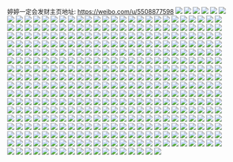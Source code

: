 婷婷一定会发财主页地址: https://weibo.com/u/5508877598 
![](https://wx4.sinaimg.cn/mw2000/0060OGIuly1h952lmawwtj32801o0qv5.jpg) 
![](https://wx4.sinaimg.cn/mw2000/0060OGIuly1h952lh91p1j32c02c0hdv.jpg) 
![](https://wx4.sinaimg.cn/mw2000/0060OGIuly1h952lkoqi2j32801o0u0x.jpg) 
![](https://wx4.sinaimg.cn/mw2000/0060OGIuly1h952l3yj3dj31o0190h49.jpg) 
![](https://wx4.sinaimg.cn/mw2000/0060OGIuly1h952lj5l7pj32c02c0x6p.jpg) 
![](https://wx4.sinaimg.cn/mw2000/0060OGIuly1h952l85gu5j328m2zhx6p.jpg) 
![](https://wx4.sinaimg.cn/mw2000/0060OGIuly1h952lcibqbj329830aqv5.jpg) 
![](https://wx4.sinaimg.cn/mw2000/0060OGIuly1h93td3qpq5j33342bce82.jpg) 
![](https://wx4.sinaimg.cn/mw2000/0060OGIuly1h93td52mq0j33342bc7wj.jpg) 
![](https://wx4.sinaimg.cn/mw2000/0060OGIuly1h93td72m9vj33342bckjm.jpg) 
![](https://wx4.sinaimg.cn/mw2000/0060OGIuly1h93td8rr9ej33342bc1kz.jpg) 
![](https://wx4.sinaimg.cn/mw2000/0060OGIuly1h93td29bmtj32bc334b2a.jpg) 
![](https://wx4.sinaimg.cn/mw2000/0060OGIuly1h93tdav2t2j31rd2cihdu.jpg) 
![](https://wx4.sinaimg.cn/mw2000/0060OGIuly1h93tdclcrcj32c0340npf.jpg) 
![](https://wx4.sinaimg.cn/mw2000/0060OGIuly1h90ij9b7dkj31o0280u0x.jpg) 
![](https://wx4.sinaimg.cn/mw2000/0060OGIuly1h90ij5udxsj31o0280hdt.jpg) 
![](https://wx4.sinaimg.cn/mw2000/0060OGIuly1h90ijb21o7j31o02801ky.jpg) 
![](https://wx4.sinaimg.cn/mw2000/0060OGIuly1h93trjkrjmj31li24ou0x.jpg) 
![](https://wx4.sinaimg.cn/mw2000/0060OGIuly1h8iqhzpiakj328i2zcx6q.jpg) 
![](https://wx4.sinaimg.cn/mw2000/0060OGIuly1h8gsa6r0r5j32c0340kjn.jpg) 
![](https://wx4.sinaimg.cn/mw2000/0060OGIuly1h8gs96l8qmj31wb2j34qr.jpg) 
![](https://wx4.sinaimg.cn/mw2000/0060OGIuly1h8gs9ktrd4j32c03401l1.jpg) 
![](https://wx4.sinaimg.cn/mw2000/0060OGIuly1h8gsa2m95gj3200200u0x.jpg) 
![](https://wx4.sinaimg.cn/mw2000/0060OGIuly1h8gs8slb4hj31sc2dsb2a.jpg) 
![](https://wx4.sinaimg.cn/mw2000/0060OGIuly1h93tsr4xfpj32aa31qu0z.jpg) 
![](https://wx4.sinaimg.cn/mw2000/0060OGIuly1h93tstljxrj329y3197wj.jpg) 
![](https://wx4.sinaimg.cn/mw2000/0060OGIuly1h93tsj0847j32dc1kw7wi.jpg) 
![](https://wx4.sinaimg.cn/mw2000/0060OGIuly1h93tsvxkw6j33402c07wj.jpg) 
![](https://wx4.sinaimg.cn/mw2000/0060OGIuly1h93tt2wro5j32c0340npe.jpg) 
![](https://wx4.sinaimg.cn/mw2000/0060OGIuly1h93tszks5gj32c033z7wl.jpg) 
![](https://wx4.sinaimg.cn/mw2000/0060OGIuly1h93tt6dy3uj32c033z1l1.jpg) 
![](https://wx4.sinaimg.cn/mw2000/0060OGIuly1h86mxa6cljj32c0340b2f.jpg) 
![](https://wx4.sinaimg.cn/mw2000/0060OGIuly1h86mx3ijmaj32c0340hdv.jpg) 
![](https://wx4.sinaimg.cn/mw2000/0060OGIuly1h86mxf0cbqj32c03407wn.jpg) 
![](https://wx4.sinaimg.cn/mw2000/0060OGIuly1h86mwhrzkzj31sc2dsu0y.jpg) 
![](https://wx4.sinaimg.cn/mw2000/0060OGIuly1h86mwkmqxoj31sc2dsnpe.jpg) 
![](https://wx4.sinaimg.cn/mw2000/0060OGIuly1h86mxj4jc1j32c0340e86.jpg) 
![](https://wx4.sinaimg.cn/mw2000/0060OGIuly1h86mxqau5lj32c0340e85.jpg) 
![](https://wx4.sinaimg.cn/mw2000/0060OGIuly1h86mwey23wj32dp1sax6r.jpg) 
![](https://wx4.sinaimg.cn/mw2000/0060OGIuly1h93tvxyt4sj320t2p2e84.jpg) 
![](https://wx4.sinaimg.cn/mw2000/0060OGIuly1h93twgvkwsj33402c0kjo.jpg) 
![](https://wx4.sinaimg.cn/mw2000/0060OGIuly1h93tvut23uj31kx2ddkjm.jpg) 
![](https://wx4.sinaimg.cn/mw2000/0060OGIuly1h93tvzewzuj31kx2ddkjm.jpg) 
![](https://wx4.sinaimg.cn/mw2000/0060OGIuly1h93txaettaj32c03401kz.jpg) 
![](https://wx4.sinaimg.cn/mw2000/0060OGIuly1h93tx8toy9j32c03404qu.jpg) 
![](https://wx4.sinaimg.cn/mw2000/0060OGIuly1h83xjopu5tj31lg24mnpd.jpg) 
![](https://wx4.sinaimg.cn/mw2000/0060OGIuly1h83xk2x4p6j32c03407wi.jpg) 
![](https://wx4.sinaimg.cn/mw2000/0060OGIuly1h83xk1lvwlj32c0340kjr.jpg) 
![](https://wx4.sinaimg.cn/mw2000/0060OGIuly1h83xju3ko0j31kw23whdt.jpg) 
![](https://wx4.sinaimg.cn/mw2000/0060OGIuly1h83v3ymlx4j31kx2ddnpe.jpg) 
![](https://wx4.sinaimg.cn/mw2000/0060OGIuly1h83v3x3mn8j31fa24xqv6.jpg) 
![](https://wx4.sinaimg.cn/mw2000/0060OGIuly1h83v3v57k4j31o02807wi.jpg) 
![](https://wx4.sinaimg.cn/mw2000/0060OGIuly1h83v468uhuj328s2zp1l3.jpg) 
![](https://wx4.sinaimg.cn/mw2000/0060OGIuly1h83v41lmlhj329y31akjo.jpg) 
![](https://wx4.sinaimg.cn/mw2000/0060OGIuly1h83v4950uyj32c0340hdw.jpg) 
![](https://wx4.sinaimg.cn/mw2000/0060OGIuly1h83v4n3sp9j32c0340e86.jpg) 
![](https://wx4.sinaimg.cn/mw2000/0060OGIuly1h83v4iu8llj31vk2i3qv7.jpg) 
![](https://wx4.sinaimg.cn/mw2000/0060OGIuly1h83v4bn3cij31xt2l3x6r.jpg) 
![](https://wx4.sinaimg.cn/mw2000/0060OGIuly1h7vt5v10dpj31o02yoqv7.jpg) 
![](https://wx4.sinaimg.cn/mw2000/0060OGIuly1h7vt5qplwsj324k24kx6s.jpg) 
![](https://wx4.sinaimg.cn/mw2000/0060OGIuly1h7vt5w2uxdj323y1kyhdt.jpg) 
![](https://wx4.sinaimg.cn/mw2000/0060OGIuly1h7vt5s5tdrj32062oaqv6.jpg) 
![](https://wx4.sinaimg.cn/mw2000/0060OGIuly1h6vxgmu1v6j32c03401kz.jpg) 
![](https://wx4.sinaimg.cn/mw2000/0060OGIuly1h6vxhaqpmzj32c0340hdu.jpg) 
![](https://wx4.sinaimg.cn/mw2000/0060OGIuly1h6vxgsjahfj32c0340e84.jpg) 
![](https://wx4.sinaimg.cn/mw2000/0060OGIuly1h6vxgpgistj32c03407wj.jpg) 
![](https://wx4.sinaimg.cn/mw2000/0060OGIuly1h6vxgw7okxj33402c07wl.jpg) 
![](https://wx4.sinaimg.cn/mw2000/0060OGIuly1h6vxgywykqj31vo2i8169.jpg) 
![](https://wx4.sinaimg.cn/mw2000/0060OGIuly1h6vxoyl6ogj30wi17cgo9.jpg) 
![](https://wx4.sinaimg.cn/mw2000/0060OGIuly1h6vxouqx18j33402c0h3r.jpg) 
![](https://wx4.sinaimg.cn/mw2000/0060OGIuly1h6vxoxu9u8j31sc2dskjm.jpg) 
![](https://wx4.sinaimg.cn/mw2000/0060OGIuly1h6osxyuqtbj31wn2jju0x.jpg) 
![](https://wx4.sinaimg.cn/mw2000/0060OGIuly1h6osy0xiagj31qa2b27bj.jpg) 
![](https://wx4.sinaimg.cn/mw2000/0060OGIuly1h6osy3ffx4j32c03401l1.jpg) 
![](https://wx4.sinaimg.cn/mw2000/0060OGIuly1h6osy5bmh5j327q2yb7qd.jpg) 
![](https://wx4.sinaimg.cn/mw2000/0060OGIuly1h5g980favqj31gz1gzb29.jpg) 
![](https://wx4.sinaimg.cn/mw2000/0060OGIuly1h5g981nfoyj31j71j74qp.jpg) 
![](https://wx4.sinaimg.cn/mw2000/0060OGIuly1h4xlhp73odj31aw1yc4qp.jpg) 
![](https://wx4.sinaimg.cn/mw2000/0060OGIuly1h4xlhog06jj31aw1yce04.jpg) 
![](https://wx4.sinaimg.cn/mw2000/0060OGIuly1h4xlmm6y0mj30u01hcwpe.jpg) 
![](https://wx4.sinaimg.cn/mw2000/0060OGIuly1h4xgj5ry75j31kw2dcnpe.jpg) 
![](https://wx4.sinaimg.cn/mw2000/0060OGIuly1h4xgjmejemj327q27qx6q.jpg) 
![](https://wx4.sinaimg.cn/mw2000/0060OGIuly1h4xgje1h0mj30u01hcqmf.jpg) 
![](https://wx4.sinaimg.cn/mw2000/0060OGIuly1h4xgjt9uc4j32c0340hdv.jpg) 
![](https://wx4.sinaimg.cn/mw2000/0060OGIuly1h3p8cnxqygj32c0340b2c.jpg) 
![](https://wx4.sinaimg.cn/mw2000/0060OGIuly1h5ratupcs5j32c03407wh.jpg) 
![](https://wx4.sinaimg.cn/mw2000/0060OGIuly1h5ratw24ddj32402tchdt.jpg) 
![](https://wx4.sinaimg.cn/mw2000/0060OGIuly1h7i0jzzu4vj31p229f4qq.jpg) 
![](https://wx4.sinaimg.cn/mw2000/0060OGIuly1h3mqr9lgt8j31sc2dse83.jpg) 
![](https://wx4.sinaimg.cn/mw2000/0060OGIuly1h3mqr5pvq9j31sc2ds4qr.jpg) 
![](https://wx4.sinaimg.cn/mw2000/0060OGIuly1h3mqqycydrj31kw23uqv5.jpg) 
![](https://wx4.sinaimg.cn/mw2000/0060OGIuly1gzdfvq4wl5j30u01hctki.jpg) 
![](https://wx4.sinaimg.cn/mw2000/0060OGIuly1gzdfvqlv55j30u01hcwpr.jpg) 
![](https://wx4.sinaimg.cn/mw2000/0060OGIuly1gzdfvrcek9j30u01hcdni.jpg) 
![](https://wx4.sinaimg.cn/mw2000/0060OGIuly1gzdfvrpqizj30u01hck1g.jpg) 
![](https://wx4.sinaimg.cn/mw2000/0060OGIuly1gzdfvslt3cj30u01hcak2.jpg) 
![](https://wx4.sinaimg.cn/mw2000/0060OGIuly1gz1nus3n1nj30ph1qitcz.jpg) 
![](https://wx4.sinaimg.cn/mw2000/0060OGIuly1gz1nusxltuj30pi1aw78x.jpg) 
![](https://wx4.sinaimg.cn/mw2000/0060OGIuly1gz1nut8nx2j30u014047u.jpg) 
![](https://wx4.sinaimg.cn/mw2000/0060OGIuly1gz1nusjkajj30u01400y5.jpg) 
![](https://wx4.sinaimg.cn/mw2000/0060OGIuly1gyy95xtaiej30u0190jw3.jpg) 
![](https://wx4.sinaimg.cn/mw2000/0060OGIuly1gyy95y4mmgj30u014047c.jpg) 
![](https://wx4.sinaimg.cn/mw2000/0060OGIuly1gyp0gm2ltlj31900u046f.jpg) 
![](https://wx4.sinaimg.cn/mw2000/0060OGIuly1gyp0gmqpvlj30u0140al2.jpg) 
![](https://wx4.sinaimg.cn/mw2000/0060OGIuly1gyp0gmdnhyj30u00u07a6.jpg) 
![](https://wx4.sinaimg.cn/mw2000/0060OGIuly1gyp0gn404bj30u0140dps.jpg) 
![](https://wx4.sinaimg.cn/mw2000/0060OGIuly1gyfq95mdghj317r1mbx4g.jpg) 
![](https://wx4.sinaimg.cn/mw2000/0060OGIuly1gy1wnnjofxj316o1kwx6f.jpg) 
![](https://wx4.sinaimg.cn/mw2000/0060OGIuly1gy1wnu0wyrj31zi2nahdt.jpg) 
![](https://wx4.sinaimg.cn/mw2000/0060OGIuly1gy1wnvpojvj316o1kw4qp.jpg) 
![](https://wx4.sinaimg.cn/mw2000/0060OGIuly1gy1wnq4e1bj32402tchdt.jpg) 
![](https://wx4.sinaimg.cn/mw2000/0060OGIuly1gy1wo1ky2dj32402tcqr0.jpg) 
![](https://wx4.sinaimg.cn/mw2000/0060OGIuly1gy1wo2tg8mj32402tchdt.jpg) 
![](https://wx4.sinaimg.cn/mw2000/0060OGIuly1gy1wnwrevqj316o1kwnk9.jpg) 
![](https://wx4.sinaimg.cn/mw2000/0060OGIuly1gy1wnp4h7aj31dq1ub1kx.jpg) 
![](https://wx4.sinaimg.cn/mw2000/0060OGIuly1gy1wo3rw06j31hc1z4e81.jpg) 
![](https://wx4.sinaimg.cn/mw2000/0060OGIuly1gy1wnw252hj30u01hcgpa.jpg) 
![](https://wx4.sinaimg.cn/mw2000/0060OGIuly1gy1wnzsjxoj33s03s0npi.jpg) 
![](https://wx4.sinaimg.cn/mw2000/0060OGIuly1gxmj0qsw3yj31jq22cb29.jpg) 
![](https://wx4.sinaimg.cn/mw2000/0060OGIuly1gxmj0rxfu8j31kh23bb29.jpg) 
![](https://wx4.sinaimg.cn/mw2000/0060OGIuly1gxmj0sx6cwj31m61m6kjl.jpg) 
![](https://wx4.sinaimg.cn/mw2000/0060OGIuly1gxmj0tub07j31541nve81.jpg) 
![](https://wx4.sinaimg.cn/mw2000/0060OGIuly1gxajzrnyuyj30t40t4n30.jpg) 
![](https://wx4.sinaimg.cn/mw2000/0060OGIuly1gxajzs9c53j30u00u0n37.jpg) 
![](https://wx4.sinaimg.cn/mw2000/0060OGIuly1gxajzr6ei7j31c01s0quc.jpg) 
![](https://wx4.sinaimg.cn/mw2000/0060OGIuly1gxajzol2flj316o1kw4js.jpg) 
![](https://wx4.sinaimg.cn/mw2000/0060OGIuly1gxajztl8myj31as1y67wh.jpg) 
![](https://wx4.sinaimg.cn/mw2000/0060OGIuly1gxajzpop89j31401hctt7.jpg) 
![](https://wx4.sinaimg.cn/mw2000/0060OGIuly1gxajzuqxkgj316o16o4le.jpg) 
![](https://wx4.sinaimg.cn/mw2000/0060OGIuly1gxajzviagmj316o1k44qp.jpg) 
![](https://wx4.sinaimg.cn/mw2000/0060OGIuly1gxajzu15arj31tk1ifdtz.jpg) 
![](https://wx4.sinaimg.cn/mw2000/0060OGIuly1gvw9wg93gmj314q1ianny.jpg) 
![](https://wx4.sinaimg.cn/mw2000/0060OGIuly1gvw9wf96wxj30u01hc18d.jpg) 
![](https://wx4.sinaimg.cn/mw2000/0060OGIuly1gvjlzcb7yvj61we1web2b02.jpg) 
![](https://wx4.sinaimg.cn/mw2000/0060OGIuly1gvjlzgp3k4j62402tckjm02.jpg) 
![](https://wx4.sinaimg.cn/mw2000/0060OGIuly1gvjlz8yra8j616o1kw7wh02.jpg) 
![](https://wx4.sinaimg.cn/mw2000/0060OGIuly1gvjlz71w5nj61pg29x7wh02.jpg) 
![](https://wx4.sinaimg.cn/mw2000/0060OGIuly1gv9gxrd2ljj60hs0hsq5b02.jpg) 
![](https://wx4.sinaimg.cn/mw2000/0060OGIuly1gv9h1iiktpj316o1kwe70.jpg) 
![](https://wx4.sinaimg.cn/mw2000/0060OGIuly1gv9h0tr0vyj32402tc4qq.jpg) 
![](https://wx4.sinaimg.cn/mw2000/0060OGIuly1gv9h0r6jnoj620h2omkjm02.jpg) 
![](https://wx4.sinaimg.cn/mw2000/0060OGIuly1gv9h02csjvj61qo1qohdt02.jpg) 
![](https://wx4.sinaimg.cn/mw2000/0060OGIuly1guogoqckurj60u01hcanz02.jpg) 
![](https://wx4.sinaimg.cn/mw2000/0060OGIuly1guoh5nnzybj61r41r4x6p02.jpg) 
![](https://wx4.sinaimg.cn/mw2000/0060OGIuly1guogospvpij6240240b2a02.jpg) 
![](https://wx4.sinaimg.cn/mw2000/0060OGIuly1guogot4pb6j60u00ogwnt02.jpg) 
![](https://wx4.sinaimg.cn/mw2000/0060OGIuly1gul7l4bq1mj31hc1z4hdt.jpg) 
![](https://wx4.sinaimg.cn/mw2000/0060OGIuly1gul7l647kfj61hc1z47wh02.jpg) 
![](https://wx4.sinaimg.cn/mw2000/0060OGIuly1gt9srid90gj3131131anv.jpg) 
![](https://wx4.sinaimg.cn/mw2000/0060OGIuly1gt9srji98ej311u11u164.jpg) 
![](https://wx4.sinaimg.cn/mw2000/0060OGIuly1gt9srlzelsj316o16o7n1.jpg) 
![](https://wx4.sinaimg.cn/mw2000/0060OGIuly1gt9w1ad0sjj315s1jo1cz.jpg) 
![](https://wx4.sinaimg.cn/mw2000/0060OGIuly1gt9w19b8q3j315s1jodw3.jpg) 
![](https://wx4.sinaimg.cn/mw2000/0060OGIuly1gt62f87cukj30u0140n18.jpg) 
![](https://wx4.sinaimg.cn/mw2000/0060OGIuly1gt62dwbb5ij30tx13wwjc.jpg) 
![](https://wx4.sinaimg.cn/mw2000/0060OGIuly1gt62dzy8luj32402407wh.jpg) 
![](https://wx4.sinaimg.cn/mw2000/0060OGIuly1gt62dwskc9j311y1emgtr.jpg) 
![](https://wx4.sinaimg.cn/mw2000/0060OGIuly1gt627b2mkjj316o1kw1d8.jpg) 
![](https://wx4.sinaimg.cn/mw2000/0060OGIuly1gt627ct6zwj316o1kwkc3.jpg) 
![](https://wx4.sinaimg.cn/mw2000/0060OGIuly1gt627elt35j316o1kwh6c.jpg) 
![](https://wx4.sinaimg.cn/mw2000/0060OGIuly1gsze6y1q26j31vs2i04qq.jpg) 
![](https://wx4.sinaimg.cn/mw2000/0060OGIuly1gsze701pxzj31w01w0b29.jpg) 
![](https://wx4.sinaimg.cn/mw2000/0060OGIuly1gssjop0v1wj31jw2bfe81.jpg) 
![](https://wx4.sinaimg.cn/mw2000/0060OGIuly1grvtp7pa3lj31w61w61ky.jpg) 
![](https://wx4.sinaimg.cn/mw2000/0060OGIuly1grvtojar54j323o23o1l0.jpg) 
![](https://wx4.sinaimg.cn/mw2000/0060OGIuly1grcfok8fhrj31kw16o1kx.jpg) 
![](https://wx4.sinaimg.cn/mw2000/0060OGIuly1grcz0wa3saj31kw16o1ky.jpg) 
![](https://wx4.sinaimg.cn/mw2000/0060OGIuly1grdiz082pyj31hc1z4npe.jpg) 
![](https://wx4.sinaimg.cn/mw2000/0060OGIuly1grdiyqfzmzj30sg0sgah1.jpg) 
![](https://wx4.sinaimg.cn/mw2000/0060OGIuly1gr9d4v6b7sj31441hhkfv.jpg) 
![](https://wx4.sinaimg.cn/mw2000/0060OGIuly1gr9d4s70wdj31kw16ou0x.jpg) 
![](https://wx4.sinaimg.cn/mw2000/0060OGIuly1gr9d4mdo1fj31q12apnpf.jpg) 
![](https://wx4.sinaimg.cn/mw2000/0060OGIuly1gr9d4y3nstj30uo14wh7j.jpg) 
![](https://wx4.sinaimg.cn/mw2000/0060OGIuly1gqzbxx63hpj31hc1hchdu.jpg) 
![](https://wx4.sinaimg.cn/mw2000/0060OGIuly1gqqc0ka6xrj327u27ue85.jpg) 
![](https://wx4.sinaimg.cn/mw2000/0060OGIuly1gqpaue203xj316o1kwnpd.jpg) 
![](https://wx4.sinaimg.cn/mw2000/0060OGIuly1gqpauekye1j30ku0rswnu.jpg) 
![](https://wx4.sinaimg.cn/mw2000/0060OGIuly1gqpaucwfd2j316o1kwhdt.jpg) 
![](https://wx4.sinaimg.cn/mw2000/0060OGIuly1gqpaub0s5dj316o1kw1ky.jpg) 
![](https://wx4.sinaimg.cn/mw2000/0060OGIuly1gq6msj0ifkj31kw16ox6p.jpg) 
![](https://wx4.sinaimg.cn/mw2000/0060OGIuly1gq6nigy9tqj316o1kwhdu.jpg) 
![](https://wx4.sinaimg.cn/mw2000/0060OGIuly1gq6niihpvhj30c90gcdki.jpg) 
![](https://wx4.sinaimg.cn/mw2000/0060OGIuly1gq6njd82loj316o1kwu0y.jpg) 
![](https://wx4.sinaimg.cn/mw2000/0060OGIuly1gq6msxs47uj314w1h9hdt.jpg) 
![](https://wx4.sinaimg.cn/mw2000/0060OGIuly1gq6mstbjmbj316o16oqv5.jpg) 
![](https://wx4.sinaimg.cn/mw2000/0060OGIuly1gq6msnjhywj314r14re81.jpg) 
![](https://wx4.sinaimg.cn/mw2000/0060OGIuly1gqrsfoz6suj30xi18o1kx.jpg) 
![](https://wx4.sinaimg.cn/mw2000/0060OGIuly1gqsfe6dwalj313g1gmx6p.jpg) 
![](https://wx4.sinaimg.cn/mw2000/0060OGIuly1gpn4u9y3gfj315o1jkqv5.jpg) 
![](https://wx4.sinaimg.cn/mw2000/0060OGIuly1gpn4ucibvqj31zq2no1l2.jpg) 
![](https://wx4.sinaimg.cn/mw2000/0060OGIuly1gpn4ukbvx9j315o1jk1ky.jpg) 
![](https://wx4.sinaimg.cn/mw2000/0060OGIuly1gpn4uedg77j31je1jenpe.jpg) 
![](https://wx4.sinaimg.cn/mw2000/0060OGIuly1gpn4ufynzlj311r1h4txb.jpg) 
![](https://wx4.sinaimg.cn/mw2000/0060OGIuly1gpn4ufdjn2j30wg179u0g.jpg) 
![](https://wx4.sinaimg.cn/mw2000/0060OGIuly1gpn4u87ufbj30ud14iqjz.jpg) 
![](https://wx4.sinaimg.cn/mw2000/0060OGIuly1gpn4uly4cfj31hc1hcqv6.jpg) 
![](https://wx4.sinaimg.cn/mw2000/0060OGIuly1gpewgm5sf5j31441hi4qq.jpg) 
![](https://wx4.sinaimg.cn/mw2000/0060OGIuly1gpewgk77mgj31291f07wi.jpg) 
![](https://wx4.sinaimg.cn/mw2000/0060OGIuly1gpewggjr5ej316o1kwqv5.jpg) 
![](https://wx4.sinaimg.cn/mw2000/0060OGIuly1gpewgi97e6j316o1kw4qq.jpg) 
![](https://wx4.sinaimg.cn/mw2000/0060OGIuly1gp7wxbddhjj30re0re17y.jpg) 
![](https://wx4.sinaimg.cn/mw2000/0060OGIuly1gp7wxbratgj30sg0sgdyt.jpg) 
![](https://wx4.sinaimg.cn/mw2000/0060OGIuly1gp7wxc4gfgj30sg0sgnd5.jpg) 
![](https://wx4.sinaimg.cn/mw2000/0060OGIuly1gp7wxcxhhxj316o16oqv5.jpg) 
![](https://wx4.sinaimg.cn/mw2000/0060OGIuly1gp2a5ip9hzj320q2owhdy.jpg) 
![](https://wx4.sinaimg.cn/mw2000/0060OGIuly1gp2a5nl97qj31og2ioqv6.jpg) 
![](https://wx4.sinaimg.cn/mw2000/0060OGIuly1gp2a5kx7qhj32402tcnpf.jpg) 
![](https://wx4.sinaimg.cn/mw2000/0060OGIuly1gp2a5o1hnyj30ty0ty78h.jpg) 
![](https://wx4.sinaimg.cn/mw2000/0060OGIuly1goxoll2pq5j30ku0rsq8j.jpg) 
![](https://wx4.sinaimg.cn/mw2000/0060OGIuly1goxo4454wwj30rw16o4gf.jpg) 
![](https://wx4.sinaimg.cn/mw2000/0060OGIuly1goxo86j5qvj32402tcu11.jpg) 
![](https://wx4.sinaimg.cn/mw2000/0060OGIuly1goxo5fy1qej316o1kwu0x.jpg) 
![](https://wx4.sinaimg.cn/mw2000/0060OGIuly1goxo566m4lj30sg0sgqmx.jpg) 
![](https://wx4.sinaimg.cn/mw2000/0060OGIuly1goxo522br0j31vw1vw1l0.jpg) 
![](https://wx4.sinaimg.cn/mw2000/0060OGIuly1goxo5yi6fwj316o1kwe81.jpg) 
![](https://wx4.sinaimg.cn/mw2000/0060OGIuly1goxo69925qj316o1kwx6p.jpg) 
![](https://wx4.sinaimg.cn/mw2000/0060OGIuly1goxo4e13p3j316o16okjl.jpg) 
![](https://wx4.sinaimg.cn/mw2000/0060OGIuly1goh81ewkkrj30uw0uwx12.jpg) 
![](https://wx4.sinaimg.cn/mw2000/0060OGIuly1goh81ee16vj316o16okjl.jpg) 
![](https://wx4.sinaimg.cn/mw2000/0060OGIuly1goh81dk1lmj318q18qkjl.jpg) 
![](https://wx4.sinaimg.cn/mw2000/0060OGIuly1goh81cojkcj316o16okjl.jpg) 
![](https://wx4.sinaimg.cn/mw2000/0060OGIuly1gog6grdurkj31pk1pkhdt.jpg) 
![](https://wx4.sinaimg.cn/mw2000/0060OGIuly1gog6gtn1vkj31xu1xuhdw.jpg) 
![](https://wx4.sinaimg.cn/mw2000/0060OGIuly1gog6gu8g47j30v20v2x4k.jpg) 
![](https://wx4.sinaimg.cn/mw2000/0060OGIuly1gog6grsbrrj30p00xcqik.jpg) 
![](https://wx4.sinaimg.cn/mw2000/0060OGIuly1gobnk70ij0j30u00u0nb0.jpg) 
![](https://wx4.sinaimg.cn/mw2000/0060OGIuly1gobnk5v77fj30u0140e56.jpg) 
![](https://wx4.sinaimg.cn/mw2000/0060OGIuly1gobnk5besxj30u00u07ld.jpg) 
![](https://wx4.sinaimg.cn/mw2000/0060OGIuly1gobnk6f3cgj30u0140x44.jpg) 
![](https://wx4.sinaimg.cn/mw2000/0060OGIuly1gobnk6qtpwj30p20p2qfk.jpg) 
![](https://wx4.sinaimg.cn/mw2000/0060OGIuly1gobnk8gsl5j3240240npg.jpg) 
![](https://wx4.sinaimg.cn/mw2000/0060OGIuly1go762btducj3228224kjn.jpg) 
![](https://wx4.sinaimg.cn/mw2000/0060OGIuly1go7629lkajj32402404qs.jpg) 
![](https://wx4.sinaimg.cn/mw2000/0060OGIuly1go762colfzj316o16oe81.jpg) 
![](https://wx4.sinaimg.cn/mw2000/0060OGIuly1go76278iimj30u00u0agf.jpg) 
![](https://wx4.sinaimg.cn/mw2000/0060OGIuly1gnk5d4dx1vj320c2401kz.jpg) 
![](https://wx4.sinaimg.cn/mw2000/0060OGIuly1gnk5d5ldhgj316o1hax6p.jpg) 
![](https://wx4.sinaimg.cn/mw2000/0060OGIuly1gt8tgjipi6j30u0140q7i.jpg) 
![](https://wx4.sinaimg.cn/mw2000/0060OGIuly1gt8tgk935uj30u010a439.jpg) 
![](https://wx4.sinaimg.cn/mw2000/0060OGIuly1gt8tgkkgipj30om0wsgpi.jpg) 
![](https://wx4.sinaimg.cn/mw2000/0060OGIuly1gt8tgky6pgj30u01hc7ao.jpg) 
![](https://wx4.sinaimg.cn/mw2000/0060OGIuly1gt8tglxddhj30u0140dmw.jpg) 
![](https://wx4.sinaimg.cn/mw2000/0060OGIuly1gt8tgmydzcj30u01vijxq.jpg) 
![](https://wx4.sinaimg.cn/mw2000/0060OGIuly1gn8cle7a7ej316o16onpd.jpg) 
![](https://wx4.sinaimg.cn/mw2000/0060OGIuly1gn8clf6a85j316o16okjl.jpg) 
![](https://wx4.sinaimg.cn/mw2000/0060OGIuly1gn8clfmfplj30rv0rvk6h.jpg) 
![](https://wx4.sinaimg.cn/mw2000/0060OGIuly1gn8clhqacij316o16ohdt.jpg) 
![](https://wx4.sinaimg.cn/mw2000/0060OGIuly1gn8clgtcpij316o16ohdt.jpg) 
![](https://wx4.sinaimg.cn/mw2000/0060OGIuly1gn4rj0xbj4j30u0140b1w.jpg) 
![](https://wx4.sinaimg.cn/mw2000/0060OGIuly1gn4rj1sfovj30u0140e62.jpg) 
![](https://wx4.sinaimg.cn/mw2000/0060OGIuly1gmno4naek3j311v11v7wh.jpg) 
![](https://wx4.sinaimg.cn/mw2000/0060OGIuly1gn6ag24a8zj31kw16okjl.jpg) 
![](https://wx4.sinaimg.cn/mw2000/0060OGIuly1gnjlhr2r5oj31kw16odlq.jpg) 
![](https://wx4.sinaimg.cn/mw2000/0060OGIuly1gnjlhqglcbj31kw16oh8b.jpg) 
![](https://wx4.sinaimg.cn/mw2000/0060OGIuly1gmizpj2le4j31jk1jkkjm.jpg) 
![](https://wx4.sinaimg.cn/mw2000/0060OGIuly1gmgm7f1516j31kw16okjl.jpg) 
![](https://wx4.sinaimg.cn/mw2000/0060OGIuly1gmgm7gl22cj31kw16o7wi.jpg) 
![](https://wx4.sinaimg.cn/mw2000/0060OGIuly1gmgm7djkgvj316o1kw7wi.jpg) 
![](https://wx4.sinaimg.cn/mw2000/0060OGIuly1gmgm7kgjgtj31kw16ox6p.jpg) 
![](https://wx4.sinaimg.cn/mw2000/0060OGIuly1gmgm7iliskj31kw16o4qq.jpg) 
![](https://wx4.sinaimg.cn/mw2000/0060OGIuly1gmd4oyutz1j316o1kwhdt.jpg) 
![](https://wx4.sinaimg.cn/mw2000/0060OGIuly1gmd4ozmwqej316o16o1k9.jpg) 
![](https://wx4.sinaimg.cn/mw2000/0060OGIuly1gmd4oybz57j316o1kwqv5.jpg) 
![](https://wx4.sinaimg.cn/mw2000/0060OGIuly1gmd4oxof97j316o1kwx6p.jpg) 
![](https://wx4.sinaimg.cn/mw2000/0060OGIuly1gm61fvs42sj3240240at8.jpg) 
![](https://wx4.sinaimg.cn/mw2000/0060OGIuly1gm5zbtlemzj31cg1cg1kx.jpg) 
![](https://wx4.sinaimg.cn/mw2000/0060OGIuly1gl9dow8gwwj31jk1jk4qr.jpg) 
![](https://wx4.sinaimg.cn/mw2000/0060OGIuly1gl9fstckg3j30u00u0wkp.jpg) 
![](https://wx4.sinaimg.cn/mw2000/0060OGIuly1gl9doxte2sj30u00u07hy.jpg) 
![](https://wx4.sinaimg.cn/mw2000/0060OGIuly1gl9doy44w3j30u00u17pg.jpg) 
![](https://wx4.sinaimg.cn/mw2000/0060OGIuly1gl9doyix3nj3205205u0x.jpg) 
![](https://wx4.sinaimg.cn/mw2000/0060OGIuly1gl9dp0j6rsj31zy1zye84.jpg) 
![](https://wx4.sinaimg.cn/mw2000/0060OGIuly1gl9dozerqyj31pt1ptqv6.jpg) 
![](https://wx4.sinaimg.cn/mw2000/0060OGIuly1gl9dp1uxj0j3240240e84.jpg) 
![](https://wx4.sinaimg.cn/mw2000/0060OGIuly1gl9fr48tyqj31121jlnk1.jpg) 
![](https://wx4.sinaimg.cn/mw2000/0060OGIuly1gkp6dqn0jvj316n0xytzt.jpg) 
![](https://wx4.sinaimg.cn/mw2000/0060OGIuly1gkp6dnt13fj31901viki5.jpg) 
![](https://wx4.sinaimg.cn/mw2000/0060OGIuly1gkp6dps951j3240240hdy.jpg) 
![](https://wx4.sinaimg.cn/mw2000/0060OGIuly1gkp6dmwxu4j316o1kwe81.jpg) 
![](https://wx4.sinaimg.cn/mw2000/0060OGIuly1gkj9vskbujj328o33khdw.jpg) 
![](https://wx4.sinaimg.cn/mw2000/0060OGIuly1gkj9wrng9qj31q128uwka.jpg) 
![](https://wx4.sinaimg.cn/mw2000/0060OGIuly1gkj9w0qlf6j32co3iox6s.jpg) 
![](https://wx4.sinaimg.cn/mw2000/0060OGIuly1gkj9vxdp9sj32tc480b2f.jpg) 
![](https://wx4.sinaimg.cn/mw2000/0060OGIuly1gkj9w5ljdqj34802tcb2e.jpg) 
![](https://wx4.sinaimg.cn/mw2000/0060OGIuly1gkj9waahzkj32tc480u13.jpg) 
![](https://wx4.sinaimg.cn/mw2000/0060OGIuly1gkj9wpycn5j32tc480npj.jpg) 
![](https://wx4.sinaimg.cn/mw2000/0060OGIuly1gkj9wu4yvoj30qo0zq40t.jpg) 
![](https://wx4.sinaimg.cn/mw2000/0060OGIuly1gkj9wtlj72j30u00js14c.jpg) 
![](https://wx4.sinaimg.cn/mw2000/0060OGIuly1gki1eykm24j319023ekjn.jpg) 
![](https://wx4.sinaimg.cn/mw2000/0060OGIuly1gki1eust9lj34802tcqo1.jpg) 
![](https://wx4.sinaimg.cn/mw2000/0060OGIuly1gki1ety8qkj316o16ohdt.jpg) 
![](https://wx4.sinaimg.cn/mw2000/0060OGIuly1gki1ewn0ccj319023ehdv.jpg) 
![](https://wx4.sinaimg.cn/mw2000/0060OGIuly1gk8l8moslwj312n4nhu0x.jpg) 
![](https://wx4.sinaimg.cn/mw2000/0060OGIuly1gk8l8m51nfj30yu55sqv5.jpg) 
![](https://wx4.sinaimg.cn/mw2000/0060OGIuly1gk8l8jtp42j311w4qqx6q.jpg) 
![](https://wx4.sinaimg.cn/mw2000/0060OGIuly1gk8l8lkas4j30xs5bi7wi.jpg) 
![](https://wx4.sinaimg.cn/mw2000/0060OGIuly1gk8l8ks802j310x4vbnpe.jpg) 
![](https://wx4.sinaimg.cn/mw2000/0060OGIuly1gjsrc29qy4j317046i4qr.jpg) 
![](https://wx4.sinaimg.cn/mw2000/0060OGIuly1gjsrbzzoq2j30zy1bxnpd.jpg) 
![](https://wx4.sinaimg.cn/mw2000/0060OGIuly1gjsrc35v15j31903r0qv5.jpg) 
![](https://wx4.sinaimg.cn/mw2000/0060OGIuly1gjsrc0ryl2j31902t91kx.jpg) 
![](https://wx4.sinaimg.cn/mw2000/0060OGIuly1gjr6a00pmmj31jk1jk4qq.jpg) 
![](https://wx4.sinaimg.cn/mw2000/0060OGIuly1gjr6a1e2d9j31kw16onpd.jpg) 
![](https://wx4.sinaimg.cn/mw2000/0060OGIuly1gjr6a0jbvfj30u01m8doe.jpg) 
![](https://wx4.sinaimg.cn/mw2000/0060OGIuly1gjr6a6aiwzj3240240qv6.jpg) 
![](https://wx4.sinaimg.cn/mw2000/0060OGIuly1gjr6a44fy0j31jk1jke82.jpg) 
![](https://wx4.sinaimg.cn/mw2000/0060OGIuly1gjr6a51y14j316o16oe81.jpg) 
![](https://wx4.sinaimg.cn/mw2000/0060OGIuly1gjr6a2usxcj31w02iob2c.jpg) 
![](https://wx4.sinaimg.cn/mw2000/0060OGIuly1gjr69yr4nrj31903dq7wh.jpg) 
![](https://wx4.sinaimg.cn/mw2000/0060OGIuly1gjr69xwyumj31qk2lu7wj.jpg) 
![](https://wx4.sinaimg.cn/mw2000/0060OGIuly1gjnehkywmzj31kw16o4qq.jpg) 
![](https://wx4.sinaimg.cn/mw2000/0060OGIuly1gjllft43kwj316o16nhdt.jpg) 
![](https://wx4.sinaimg.cn/mw2000/0060OGIuly1gjllfs4ermj31jk1jk1kz.jpg) 
![](https://wx4.sinaimg.cn/mw2000/0060OGIuly1gjllfxq7laj31e022hu0x.jpg) 
![](https://wx4.sinaimg.cn/mw2000/0060OGIuly1gjo79ia73ej31901viawd.jpg) 
![](https://wx4.sinaimg.cn/mw2000/0060OGIuly1gjo776la2cj315s4aw4qp.jpg) 
![](https://wx4.sinaimg.cn/mw2000/0060OGIuly1gjo79hm75oj31e022h1ky.jpg) 
![](https://wx4.sinaimg.cn/mw2000/0060OGIuly1gjljvf3xj9j3240240hdv.jpg) 
![](https://wx4.sinaimg.cn/mw2000/0060OGIuly1gjljvhdhe8j3240240npf.jpg) 
![](https://wx4.sinaimg.cn/mw2000/0060OGIuly1gjljvg717mj31jk1jknpe.jpg) 
![](https://wx4.sinaimg.cn/mw2000/0060OGIuly1gjljvkn4gtj31jk1jku0y.jpg) 
![](https://wx4.sinaimg.cn/mw2000/0060OGIuly1gjljvqufdrj316o16o1kx.jpg) 
![](https://wx4.sinaimg.cn/mw2000/0060OGIuly1gjljvpsshgj3240240x6r.jpg) 
![](https://wx4.sinaimg.cn/mw2000/0060OGIuly1gjljvld7olj31jk1jke82.jpg) 
![](https://wx4.sinaimg.cn/mw2000/0060OGIuly1gjljvjlzczj3240240kjr.jpg) 
![](https://wx4.sinaimg.cn/mw2000/0060OGIuly1gjljvnkzgsj324020s1l0.jpg) 
![](https://wx4.sinaimg.cn/mw2000/0060OGIuly1gjdaq2axr4j316o1kwu0x.jpg) 
![](https://wx4.sinaimg.cn/mw2000/0060OGIuly1gjb2cgpqw6j31jk1jk7wj.jpg) 
![](https://wx4.sinaimg.cn/mw2000/0060OGIuly1gjb2cdr1rqj31jk1jku0y.jpg) 
![](https://wx4.sinaimg.cn/mw2000/0060OGIuly1gjb2cfa3p4j31jk1jkqv5.jpg) 
![](https://wx4.sinaimg.cn/mw2000/0060OGIuly1gjb2ckfbicj31jk1jku0y.jpg) 
![](https://wx4.sinaimg.cn/mw2000/0060OGIuly1gjb2ci4jmij31ji1jiqv5.jpg) 
![](https://wx4.sinaimg.cn/mw2000/0060OGIuly1gjb2cfsdxbj3128128tss.jpg) 
![](https://wx4.sinaimg.cn/mw2000/0060OGIuly1gjb2cel8eyj31j41j41kx.jpg) 
![](https://wx4.sinaimg.cn/mw2000/0060OGIuly1gjb2chl80qj315o15ob29.jpg) 
![](https://wx4.sinaimg.cn/mw2000/0060OGIuly1gjb2fcijs2j31r01r0b2b.jpg) 
![](https://wx4.sinaimg.cn/mw2000/0060OGIuly1gja2os8pnij32402401kz.jpg) 
![](https://wx4.sinaimg.cn/mw2000/0060OGIuly1gja2oltzaej3240240kjm.jpg) 
![](https://wx4.sinaimg.cn/mw2000/0060OGIuly1gja2oqi6t4j32402401kz.jpg) 
![](https://wx4.sinaimg.cn/mw2000/0060OGIuly1gja2ovpqooj32tc240x6r.jpg) 
![](https://wx4.sinaimg.cn/mw2000/0060OGIuly1gja2ot228nj316o1kw4qp.jpg) 
![](https://wx4.sinaimg.cn/mw2000/0060OGIuly1gja2on5bcsj31jk1jke82.jpg) 
![](https://wx4.sinaimg.cn/mw2000/0060OGIuly1gja2otykrkj316o1kw4qp.jpg) 
![](https://wx4.sinaimg.cn/mw2000/0060OGIuly1gja2oy4415j32tc240npe.jpg) 
![](https://wx4.sinaimg.cn/mw2000/0060OGIuly1gja2oosw9kj315o1jknpe.jpg) 
![](https://wx4.sinaimg.cn/mw2000/0060OGIuly1gikh33468ej30qo0es3za.jpg) 
![](https://wx4.sinaimg.cn/mw2000/0060OGIuly1gibjnpueejj31kw16oe81.jpg) 
![](https://wx4.sinaimg.cn/mw2000/0060OGIuly1gibjnqjq63j31s02dcx6p.jpg) 
![](https://wx4.sinaimg.cn/mw2000/0060OGIuly1gibjns2pw8j31kw16okjl.jpg) 
![](https://wx4.sinaimg.cn/mw2000/0060OGIuly1gibjnrhkoej31kw16okjl.jpg) 
![](https://wx4.sinaimg.cn/mw2000/0060OGIuly1gi3aktecrxj31jk1jku0x.jpg) 
![](https://wx4.sinaimg.cn/mw2000/0060OGIuly1gi3akhnh2uj31jk1jkb2b.jpg) 
![](https://wx4.sinaimg.cn/mw2000/0060OGIuly1gi3ak12kcuj31jk1jkqv5.jpg) 
![](https://wx4.sinaimg.cn/mw2000/0060OGIuly1gi3ak8hsbvj31jk1jkhdu.jpg) 
![](https://wx4.sinaimg.cn/mw2000/0060OGIuly1gi3ajwarayj31jk1jkx6p.jpg) 
![](https://wx4.sinaimg.cn/mw2000/0060OGIuly1gi3aknl8b4j31jk1jkqv5.jpg) 
![](https://wx4.sinaimg.cn/mw2000/0060OGIuly1gi1yqgs6dhj3240240x6p.jpg) 
![](https://wx4.sinaimg.cn/mw2000/0060OGIuly1gi1yq7qbj4j323z240e82.jpg) 
![](https://wx4.sinaimg.cn/mw2000/0060OGIuly1gi1yq3vtv9j30u01uonex.jpg) 
![](https://wx4.sinaimg.cn/mw2000/0060OGIuly1gi1yqd51snj3240240npe.jpg) 
![](https://wx4.sinaimg.cn/mw2000/0060OGIuly1ghzwgpgw37j32402tce82.jpg) 
![](https://wx4.sinaimg.cn/mw2000/0060OGIuly1ghzwgr4h7yj316o1kwe81.jpg) 
![](https://wx4.sinaimg.cn/mw2000/0060OGIuly1ghwe006yapj3240240hdu.jpg) 
![](https://wx4.sinaimg.cn/mw2000/0060OGIuly1ghwdzvh9dmj316o1kw7wi.jpg) 
![](https://wx4.sinaimg.cn/mw2000/0060OGIuly1ghwdzwxvdij316o1kwkjl.jpg) 
![](https://wx4.sinaimg.cn/mw2000/0060OGIuly1ghwdzyctkij3240240npd.jpg) 
![](https://wx4.sinaimg.cn/mw2000/0060OGIuly1ghvatpj23rj31kw16oe81.jpg) 
![](https://wx4.sinaimg.cn/mw2000/0060OGIuly1ghsy9b6dvoj316o1kw1ky.jpg) 
![](https://wx4.sinaimg.cn/mw2000/0060OGIuly1ghsy9dstunj316o1kwu0x.jpg) 
![](https://wx4.sinaimg.cn/mw2000/0060OGIuly1ghsy9c8qtnj31kw16onpd.jpg) 
![](https://wx4.sinaimg.cn/mw2000/0060OGIuly1ghsy9eulikj316o1kwkjl.jpg) 
![](https://wx4.sinaimg.cn/mw2000/0060OGIuly1ghpa6v376yj31s01s0npe.jpg) 
![](https://wx4.sinaimg.cn/mw2000/0060OGIuly1ghpa6vmxloj30u00o9aea.jpg) 
![](https://wx4.sinaimg.cn/mw2000/0060OGIuly1ghdpzz01j3j32402tc4qv.jpg) 
![](https://wx4.sinaimg.cn/mw2000/0060OGIuly1ghcqolihntj31kw16o7wh.jpg) 
![](https://wx4.sinaimg.cn/mw2000/0060OGIuly1ghcqn0yo5dj316o1kw1kx.jpg) 
![](https://wx4.sinaimg.cn/mw2000/0060OGIuly1ghcqojdwe4j31kw16onpd.jpg) 
![](https://wx4.sinaimg.cn/mw2000/0060OGIuly1ghcqogiu6aj32402tckjn.jpg) 
![](https://wx4.sinaimg.cn/mw2000/0060OGIuly1ghcqmzajoej30y60y6qm0.jpg) 
![](https://wx4.sinaimg.cn/mw2000/0060OGIuly1ghcqmtbh95j32402tc4qu.jpg) 
![](https://wx4.sinaimg.cn/mw2000/0060OGIuly1ghcqmlnmxij32402tc1l1.jpg) 
![](https://wx4.sinaimg.cn/mw2000/0060OGIuly1ghcqop0tmmj31jk2ms4qq.jpg) 
![](https://wx4.sinaimg.cn/mw2000/0060OGIuly1ghcqmdi5z7j316o1kwhdt.jpg) 
![](https://wx4.sinaimg.cn/mw2000/0060OGIuly1ghaee0wjikj30u01401hu.jpg) 
![](https://wx4.sinaimg.cn/mw2000/0060OGIuly1ghaedzyh7cj31c61c64qq.jpg) 
![](https://wx4.sinaimg.cn/mw2000/0060OGIuly1ghaee6nhsdj316o1kwe81.jpg) 
![](https://wx4.sinaimg.cn/mw2000/0060OGIuly1ghaee3sif8j31902t9tyt.jpg) 
![](https://wx4.sinaimg.cn/mw2000/0060OGIuly1ghaee21beaj316o1kwkia.jpg) 
![](https://wx4.sinaimg.cn/mw2000/0060OGIuly1ghaee5eba6j30u00nkdkb.jpg) 
![](https://wx4.sinaimg.cn/mw2000/0060OGIuly1ghaee4mwn8j31902dt1fm.jpg) 
![](https://wx4.sinaimg.cn/mw2000/0060OGIuly1ghaedydmvgj316o1kwqv5.jpg) 
![](https://wx4.sinaimg.cn/mw2000/0060OGIuly1ghaee2swkxj31901ennbz.jpg) 
![](https://wx4.sinaimg.cn/mw2000/0060OGIuly1gh9329reiwj32402tchdw.jpg) 
![](https://wx4.sinaimg.cn/mw2000/0060OGIuly1gh932al8t0j316o1kw4qp.jpg) 
![](https://wx4.sinaimg.cn/mw2000/0060OGIuly1gh6z1mtc0cj3240240qv6.jpg) 
![](https://wx4.sinaimg.cn/mw2000/0060OGIuly1gh6z1j1wyoj30u00u0aqc.jpg) 
![](https://wx4.sinaimg.cn/mw2000/0060OGIuly1gh6z1kwgi4j31kw1kwe82.jpg) 
![](https://wx4.sinaimg.cn/mw2000/0060OGIuly1gh6z1pjn8cj3240240e84.jpg) 
![](https://wx4.sinaimg.cn/mw2000/0060OGIuly1ggglnmun0bj316o1kwx6p.jpg) 
![](https://wx4.sinaimg.cn/mw2000/0060OGIuly1ggglnlqestj316o1kwqv5.jpg) 
![](https://wx4.sinaimg.cn/mw2000/0060OGIuly1ggglnk9e9mj316o1kw1ky.jpg) 
![](https://wx4.sinaimg.cn/mw2000/0060OGIuly1ggglnnzakgj316o1kwu0x.jpg) 
![](https://wx4.sinaimg.cn/mw2000/0060OGIuly1gg853we4jwj31eo1eou0y.jpg) 
![](https://wx4.sinaimg.cn/mw2000/0060OGIuly1gg853uuke8j31jk1jkqv6.jpg) 
![](https://wx4.sinaimg.cn/mw2000/0060OGIuly1gg853y0fdtj316o16oe81.jpg) 
![](https://wx4.sinaimg.cn/mw2000/0060OGIuly1gg853x2sojj30qo140k63.jpg) 
![](https://wx4.sinaimg.cn/mw2000/0060OGIuly1gfkx7xciy1j316o16o4oh.jpg) 
![](https://wx4.sinaimg.cn/mw2000/0060OGIuly1gfiu0odvnvj31kw16ohdt.jpg) 
![](https://wx4.sinaimg.cn/mw2000/0060OGIuly1gfiu0dswioj31jk1jkb2a.jpg) 
![](https://wx4.sinaimg.cn/mw2000/0060OGIuly1gfiu0iqsrcj31902t9hdt.jpg) 
![](https://wx4.sinaimg.cn/mw2000/0060OGIuly1gfiu0hloftj31kw16o1ky.jpg) 
![](https://wx4.sinaimg.cn/mw2000/0060OGIuly1gfiu0fn5iej31j221fx6q.jpg) 
![](https://wx4.sinaimg.cn/mw2000/0060OGIuly1gfiu10wijoj31kw16o1ky.jpg) 
![](https://wx4.sinaimg.cn/mw2000/0060OGIuly1gfiu0jsadoj316o16ohdt.jpg) 
![](https://wx4.sinaimg.cn/mw2000/0060OGIuly1gfiu0ljly3j31kw16oe81.jpg) 
![](https://wx4.sinaimg.cn/mw2000/0060OGIuly1gfiu0ki48zj316o16o1kx.jpg) 
![](https://wx4.sinaimg.cn/mw2000/0060OGIuly1gfd64gl1ltj3240240b2a.jpg) 
![](https://wx4.sinaimg.cn/mw2000/0060OGIuly1gfd64j0a8kj32402404qq.jpg) 
![](https://wx4.sinaimg.cn/mw2000/0060OGIuly1gf2dcbqvi2j35mo480npk.jpg) 
![](https://wx4.sinaimg.cn/mw2000/0060OGIuly1gfd6kf6ouhj32tc240hdt.jpg) 
![](https://wx4.sinaimg.cn/mw2000/0060OGIuly1geqsgzym15j316o1kwe81.jpg) 
![](https://wx4.sinaimg.cn/mw2000/0060OGIuly1geqsh0vqemj316o1kwhdt.jpg) 
![](https://wx4.sinaimg.cn/mw2000/0060OGIuly1geixxfwej1j316o16oe81.jpg) 
![](https://wx4.sinaimg.cn/mw2000/0060OGIuly1gee1tinx48j30u01404qp.jpg) 
